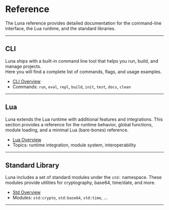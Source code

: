 # Reference

The Luna reference provides detailed documentation for the command-line interface, the Lua runtime, and the standard libraries.

---

## CLI

Luna ships with a built-in command line tool that helps you run, build, and manage projects.  
Here you will find a complete list of commands, flags, and usage examples.

- [CLI Overview](/reference/cli)
- Commands: `run`, `eval`, `repl`, `build`, `init`, `test`, `docs`, `clean`

---

## Lua

Luna extends the Lua runtime with additional features and integrations.
This section provides a reference for the runtime behavior, global functions, module loading, and a minimal Lua (bare-bones) reference.

- [Lua Overview](/reference/lua)
- Topics: runtime integration, module system, interoperability

---

## Standard Library

Luna includes a set of standard modules under the `std:` namespace.
These modules provide utilities for cryptography, base64, time/date, and more.

- [Std Overview](/reference/std)
- Modules: `std:crypto`, `std:base64`, `std:time`, ...

---
